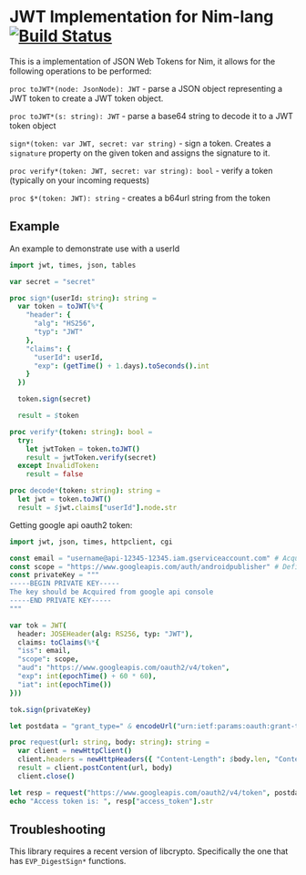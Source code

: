 JWT Implementation for Nim-lang [![Build Status](https://travis-ci.org/yglukhov/nim-jwt.svg?branch=master)](https://travis-ci.org/yglukhov/nim-jwt)
===============================

This is a implementation of JSON Web Tokens for Nim, it allows for the following operations to be performed:

`proc toJWT*(node: JsonNode): JWT` - parse a JSON object representing a JWT token to create a JWT token object.

`proc toJWT*(s: string): JWT` - parse a base64 string to decode it to a JWT token object

`sign*(token: var JWT, secret: var string)` - sign a token. Creates a `signature` property on the given token and assigns the signature to it.

`proc verify*(token: JWT, secret: var string): bool` - verify a token (typically on your incoming requests)

`proc $*(token: JWT): string` - creates a b64url string from the token

## Example

An example to demonstrate use with a userId

```nim
import jwt, times, json, tables

var secret = "secret"

proc sign*(userId: string): string =
  var token = toJWT(%*{
    "header": {
      "alg": "HS256",
      "typ": "JWT"
    },
    "claims": {
      "userId": userId,
      "exp": (getTime() + 1.days).toSeconds().int
    }
  })

  token.sign(secret)

  result = $token

proc verify*(token: string): bool =
  try:
    let jwtToken = token.toJWT()
    result = jwtToken.verify(secret)
  except InvalidToken:
    result = false

proc decode*(token: string): string =
  let jwt = token.toJWT()
  result = $jwt.claims["userId"].node.str

```

Getting google api oauth2 token:
```nim
import jwt, json, times, httpclient, cgi

const email = "username@api-12345-12345.iam.gserviceaccount.com" # Acquired from google api console
const scope = "https://www.googleapis.com/auth/androidpublisher" # Define needed scope
const privateKey = """
-----BEGIN PRIVATE KEY-----
The key should be Acquired from google api console
-----END PRIVATE KEY-----
"""

var tok = JWT(
  header: JOSEHeader(alg: RS256, typ: "JWT"),
  claims: toClaims(%*{
  "iss": email,
  "scope": scope,
  "aud": "https://www.googleapis.com/oauth2/v4/token",
  "exp": int(epochTime() + 60 * 60),
  "iat": int(epochTime())
}))

tok.sign(privateKey)

let postdata = "grant_type=" & encodeUrl("urn:ietf:params:oauth:grant-type:jwt-bearer") & "&assertion=" & $tok

proc request(url: string, body: string): string =
  var client = newHttpClient()
  client.headers = newHttpHeaders({ "Content-Length": $body.len, "Content-Type": "application/x-www-form-urlencoded" })
  result = client.postContent(url, body)
  client.close()

let resp = request("https://www.googleapis.com/oauth2/v4/token", postdata).parseJson()
echo "Access token is: ", resp["access_token"].str
```

## Troubleshooting
This library requires a recent version of libcrypto. Specifically the one that
has `EVP_DigestSign*` functions.
